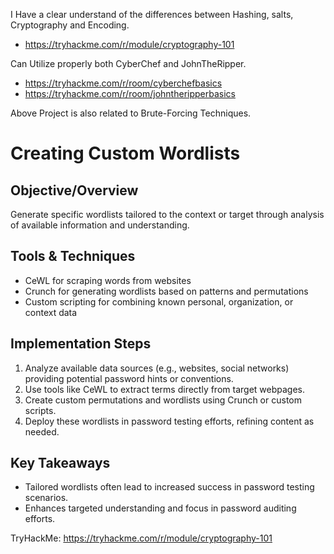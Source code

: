 I Have a clear understand of the differences between Hashing, salts, Cryptography and Encoding.

- https://tryhackme.com/r/module/cryptography-101

Can Utilize properly both CyberChef and JohnTheRipper.

- https://tryhackme.com/r/room/cyberchefbasics
- https://tryhackme.com/r/room/johntheripperbasics

Above Project is also related to Brute-Forcing Techniques.

# Creating Custom Wordlists
   
## Objective/Overview

Generate specific wordlists tailored to the context or target through analysis of available information and understanding.

## Tools & Techniques

- CeWL for scraping words from websites
- Crunch for generating wordlists based on patterns and permutations
- Custom scripting for combining known personal, organization, or context data

## Implementation Steps

1. Analyze available data sources (e.g., websites, social networks) providing potential password hints or conventions.
2. Use tools like CeWL to extract terms directly from target webpages.
3. Create custom permutations and wordlists using Crunch or custom scripts.
4. Deploy these wordlists in password testing efforts, refining content as needed.

## Key Takeaways

- Tailored wordlists often lead to increased success in password testing scenarios.
- Enhances targeted understanding and focus in password auditing efforts.

TryHackMe: https://tryhackme.com/r/module/cryptography-101
